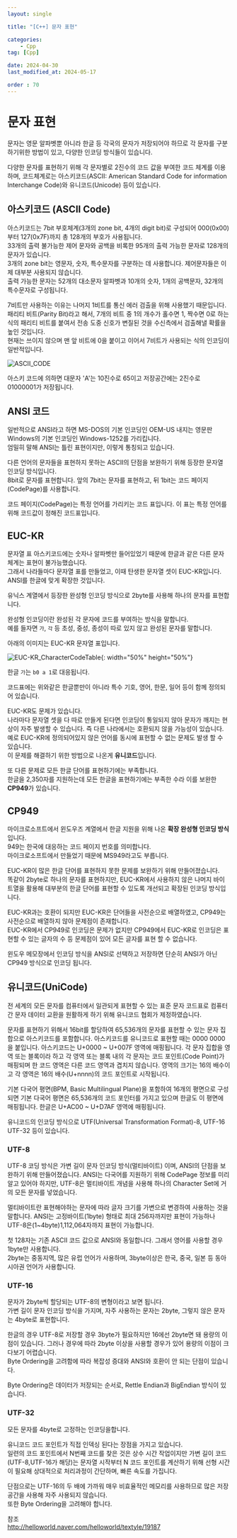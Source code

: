 ```yaml
---
layout: single

title: "[C++] 문자 표현"

categories:
    - Cpp
tag: [Cpp]

date: 2024-04-30
last_modified_at: 2024-05-17

order : 70
---
```


# 문자 표현

문자는 영문 알파벳뿐 아니라 한글 등 각국의 문자가 저장되어야 하므로 각 문자를 구분하기위한 방법이 있고, 다양한 인코딩 방식들이 있습니다.

다양한 문자를 표현하기 위해 각 문자별로 2진수의 코드 값을 부여한 코드 체계를 이용하며, 코드체계로는 아스키코드(ASCII: American Standard Code for information Interchange Code)와 유니코드(Unicode) 등이 있습니다.

## 아스키코드 (ASCII Code)

아스키코드는 7bit 부호체계(3개의 zone bit, 4개의 digit bit)로 구성되어 000(0x00)부터 127(0x7F)까지 총 128개의 부호가 사용됩니다.  
33개의 출력 불가능한 제어 문자와 공백을 비록한 95개의 출력 가능한 문자로 128개의 문자가 있습니다.  
3개의 zone bit는 영문자, 숫자, 특수문자를 구분하는 데 사용합니다. 제어문자들은 이제 대부분 사용되지 않습니다.  
출력 가능한 문자는 52개의 대소문자 알파벳과 10개의 숫자, 1개의 공백문자, 32개의 특수문자로 구성됩니다.

7비트만 사용하는 이유는 나머지 1비트를 통신 에러 검출을 위해 사용했기 때문입니다. 패리티 비트(Parity Bit)라고 해서, 7개의 비트 중 1의 개수가 홀수면 1, 짝수면 0로 하는 식의 패리티 비트를 붙여서 전송 도중 신호가 변질된 것을 수신측에서 검출해낼 확률을 높인 것입니다.  
현재는 쓰이지 않으며 맨 앞 비트에 0을 붙이고 이어서 7비트가 사용되는 식의 인코딩이 일반적입니다.

![ASCII_CODE](https://github.com/geunkim/CPPLectures/raw/master/BasicProgramming/images/ASCII_CODE.png)

아스키 코드에 의하면 대문자 'A'는 10진수로 65이고 저장공간에는 2진수로 01000001가 저장됩니다.

## ANSI 코드

일반적으로 ANSI라고 하면 MS-DOS의 기본 인코딩인 OEM-US 내지는 영문판Windows의 기본 인코딩인 Windows-1252를 가리킵니다.  
엄밀히 말해 ANSI는 틀린 표현이지만, 이렇게 통칭되고 있습니다.

다른 언어의 문자들을 표현하지 못하는 ASCII의 단점을 보완하기 위해 등장한 문자열 인코딩 방식입니다.  
8bit로 문자를 표현합니다. 앞의 7bit는 문자를 표현하고, 뒤 1bit는 코드 페이지(CodePage)를 사용합니다.  

코드 페이지(CodePage)는 특정 언어를 가리키는 코드 표입니다. 이 표는 특정 언어를 위해 코드값이 정해진 코드표입니다.

## EUC-KR

문자열 표 아스키코드에는 숫자나 알파벳만 들어있었기 때문에 한글과 같은 다른 문자 체계는 표현이 불가능했습니다.  
그래서 나라들마다 문자열 표를 만들었고, 이때 탄생한 문자열 셋이 EUC-KR입니다.  
ANSI를 한글에 맞게 확장한 것입니다.

유닉스 계열에서 등장한 완성형 인코딩 방식으로 2byte를 사용해 하나의 문자를 표현합니다.

완성형 인코딩이란 완성된 각 문자에 코드를 부여하는 방식을 말합니다.  
예를 들자면 `가`, `각` 등 초성, 중성, 종성이 따로 있지 않고 완성된 문자를 말합니다.

아래의 이미지는 EUC-KR 문자열 표입니다.

![EUC-KR_CharacterCodeTable]({{site.url}}/images/cpp/cpp/2024-04-30-CharacterNotation/EUC-KR_CharacterCodeTable.png){: width="50%" height="50%"}

한글 `가`는 `b0 a 1`로 대응됩니다.  

코드표에는 위와같은 한글뿐만이 아니라 특수 기호, 영어, 한문, 일어 등이 함께 정의되어 있습니다.

EUC-KR도 문제가 있습니다.  
나라마다 문자열 셋을 다 따로 만들게 된다면 인코딩이 통일되지 않아 문자가 깨지는 현상이 자주 발생할 수 있습니다. 즉 다른 나라에서는 호환되지 않을 가능성이 있습니다.  
예로 EUC-KR에 정의되어있지 않은 언어를 동시에 표현할 수 없는 문제도 발생 할 수 있습니다.  
이 문제를 해결하기 위한 방법으로 나온게 **유니코드**입니다.

또 다른 문제로 모든 한글 단어를 표현하기에는 부족합니다.  
한글을 2,350자를 지원하는데 모든 한글을 표현하기에는 부족한 수라 이를 보완한 **CP949**가 있습니다.

## CP949

마이크로소프트에서 윈도우즈 계열에서 한글 지원을 위해 나온 **확장 완성형 인코딩 방식**입니다.  
949는 한국에 대응하는 코드 페이지 번호를 의미합니다.  
마이크로소프트에서 만들었기 때문에 MS949라고도 부릅니다.

EUC-KR이 많은 한글 단어를 표현하지 못한 문제를 보완하기 위해 만들어졌습니다.  
똑같이 2byte로 하나의 문자를 표현하지만, EUC-KR에서 사용하지 않은 나머지 바이트열을 활용해 대부분의 한글 단어를 표현할 수 있도록 개선되고 확장된 인코딩 방식입니다.

EUC-KR과는 호환이 되지만 EUC-KR은 단어들을 사전순으로 배열하였고, CP949는 사전순으로 배열하지 않아 문제점이 존재합니다.  
EUC-KR에서 CP949로 인코딩은 문제가 없지만 CP949에서 EUC-KR로 인코딩은 표현할 수 있는 글자의 수 등 문제점이 있어 모든 글자를 표현 할 수 없습니다.

윈도우 메모장에서 인코딩 방식을 ANSI로 선택하고 저장하면 단순히 ANSI가 아닌 CP949 방식으로 인코딩 됩니다.

## 유니코드(UniCode)

전 세계의 모든 문자를 컴퓨터에서 일관되게 표현할 수 있는 표준 문자 코드표로 컴퓨터간 문자 데이터 교환을 원활하게 하기 위해 유니코드 협회가 제정하였습니다.

문자를 표현하기 위해서 16bit를 할당하여 65,536개의 문자를 표현할 수 있는 문자 집합으로 아스키코드를 포함합니다. 아스키코드를 유니코드로 표현할 때는 0000 0000을 붙입니다. 아스키코드는 U+0000 ~ U+007F 영역에 매핑됩니다. 각 문자 집합을 영역 또는 블록이라 하고 각 영역 또는 블록 내의 각 문자는 코드 포인트(Code Point)가 매핑되며 한 코드 영역은 다른 코드 영역과 겹치지 않습니다. 영역의 크기는 16의 배수이고 각 영역은 16의 배수(U+nnnn)의 코드 포인트로 시작됩니다.

기본 다국어 평면(BPM, Basic Multilingual Plane)을 포함하여 16개의 평면으로 구성되면 기본 다국어 평면은 65,536개의 코드 포인터를 가지고 있으며 한글도 이 평면에 매핑됩니다. 한글은 U+AC00 ~ U+D7AF 영역에 매핑됩니다.

유니코드의 인코딩 방식으로 UTF(Universal Transformation Format)-8, UTF-16 UTF-32 등이 있습니다.

### UTF-8

UTF-8 코딩 방식은 가변 길이 문자 인코딩 방식(멀티바이트) 이며, ANSI의 단점을 보완하기 위해 만들어졌습니다. ANSI는 다국어를 지원하기 위해 CodePage 정보를 미리 알고 있어야 하지만, UTF-8은 멀티바이트 개념을 사용해 하나의 Character Set에 거의 모든 문자를 넣었습니다.

멀티바이트란 표현해야하는 문자에 따라 글자 크기를 가변으로 변경하여 사용하는 것을 말합니다. ANSI는 고정바이트(1byte) 형태로 최대 256자까지만 표현이 가능하나 UTF-8은(1~4byte)1,112,064자까지 표현이 가능합니다.

첫 128자는 기존 ASCII 코드 값으로 ANSI와 동일합니다. 그래서 영어를 사용할 경우 1byte만 사용합니다.  
2byte는 중동지역, 많은 유럽 언어가 사용하며, 3byte이상은 한국, 중국, 일본 등 동아시아권 언어가 사용합니다.

### UTF-16

문자가 2byte씩 할당되는 UTF-8의 변형이라고 보면 됩니다.  
가변 길이 문자 인코딩 방식을 가지며, 자주 사용하는 문자는 2byte, 그렇지 않은 문자는 4byte로 표현합니다.

한글의 경우 UTF-8로 저장할 경우 3byte가 필요하지만 16에선 2byte면 돼 용량의 이점이 있습니다. 그러나 경우에 따라 2byte 이상을 사용할 경우가 있어 용량의 이점이 크다보기 어렵습니다.  
Byte Ordering을 고려함에 따라 복잡성 증대와 ANSI와 호환이 안 되는 단점이 있습니다.

Byte Ordering은 데이터가 저장되는 순서로, Rettle Endian과 BigEndian 방식이 있습니다.

### UTF-32

모든 문자를 4byte로 고정하는 인코딩을합니다.

유니코드 코드 포인트가 직접 인덱싱 된다는 장점을 가지고 있습니다.  
일련의 코드 포인트에서 N번째 코드를 찾은 것은 상수 시간 작업이지만 가변 길이 코드(UTF-8,UTF-16가 해당)는 문자열 시작부터 N 코드 포인트를 계산하기 위해 선형 시간이 필요해 상대적으로 처리과정이 간단하며, 빠른 속도를 가집니다.

단점으로는 UTF-16의 두 배에 가까워 매우 비효율적인 메모리를 사용하므로 많은 저장 공간을 사용해 자주 사용되지 않습니다.  
또한 Byte Ordering을 고려해야 합니다.

참조  
http://helloworld.naver.com/helloworld/textyle/19187